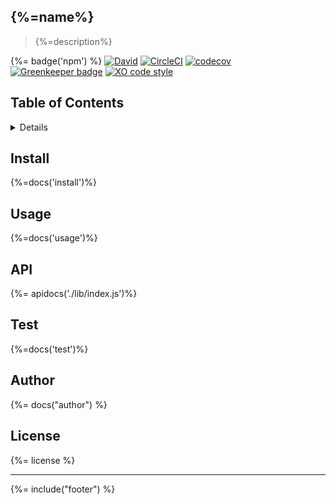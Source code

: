 ## {%=name%}
> {%=description%}

{%= badge('npm') %}
[![David](https://img.shields.io/david/stefanwalther/mongoose-connection-promise.svg)](https://github.com/stefanwalther/mongoose-connection-promise)
[![CircleCI](https://img.shields.io/circleci/project/github/stefanwalther/mongoose-connection-promise.svg)](https://circleci.com/gh/stefanwalther/mongoose-connection-promise/tree/master)
[![codecov](https://codecov.io/gh/stefanwalther/mongoose-connection-promise/branch/master/graph/badge.svg)](https://codecov.io/gh/stefanwalther/mongoose-connection-promise)
[![Greenkeeper badge](https://badges.greenkeeper.io/stefanwalther/mongoose-connection-promise.svg)](https://greenkeeper.io/)
[![XO code style](https://img.shields.io/badge/code_style-XO--space-5ed9c7.svg)](https://github.com/sindresorhus/xo-space)

## Table of Contents
<details>
<!-- toc -->
</details>

## Install
{%=docs('install')%}

## Usage
{%=docs('usage')%}

## API
{%= apidocs('./lib/index.js')%}

## Test
{%=docs('test')%}

## Author
{%= docs("author") %}

## License
{%= license %}

***

{%= include("footer") %}
